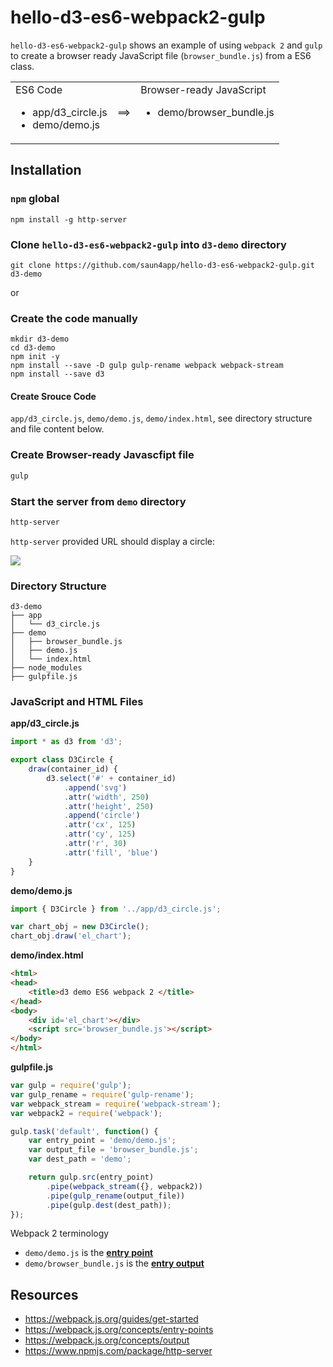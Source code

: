 # hello-d3-es6-webpack2-gulp
`hello-d3-es6-webpack2-gulp` shows an example of using `webpack 2` and `gulp` to create a browser ready JavaScript file (`browser_bundle.js`) from a ES6 class.  

<table>
<tr>
<td valign="top">ES6 Code
<ul>
<li>app/d3_circle.js</li>
<li>demo/demo.js</li>
</ul>
</td>
<td> ==> </td>
<td valign="top">Browser-ready JavaScript
<ul><li>demo/browser_bundle.js</li></ul>
</td>
</tr>
</table>


## Installation

### `npm` global
```
npm install -g http-server
```

### Clone `hello-d3-es6-webpack2-gulp` into `d3-demo` directory
```
git clone https://github.com/saun4app/hello-d3-es6-webpack2-gulp.git d3-demo
```

or

### Create the code manually

```
mkdir d3-demo
cd d3-demo
npm init -y
npm install --save -D gulp gulp-rename webpack webpack-stream
npm install --save d3
```

#### Create Srouce Code
`app/d3_circle.js`, `demo/demo.js`, `demo/index.html`, see directory structure and file content below.

### Create Browser-ready Javascfipt file
```bash
gulp
```

### Start the server from `demo` directory
```bash
http-server
```
`http-server` provided URL should display a circle:
<div>
<img src="https://rawgit.com/saun4app/hello-d3-es6-webpack2-gulp/master/circle.svg">
</div>

### Directory Structure
```
d3-demo
├── app
│   └── d3_circle.js
├── demo
│   ├── browser_bundle.js
│   ├── demo.js
│   └── index.html
├── node_modules
├── gulpfile.js
```

### JavaScript and HTML Files

**app/d3_circle.js**

```javascript
import * as d3 from 'd3';

export class D3Circle {
    draw(container_id) {
        d3.select('#' + container_id)
            .append('svg')
            .attr('width', 250)
            .attr('height', 250)
            .append('circle')
            .attr('cx', 125)
            .attr('cy', 125)
            .attr('r', 30)
            .attr('fill', 'blue')
    }
}

```

**demo/demo.js**

```javascript
import { D3Circle } from '../app/d3_circle.js';

var chart_obj = new D3Circle();
chart_obj.draw('el_chart');
```

**demo/index.html**

```html
<html>
<head>
    <title>d3 demo ES6 webpack 2 </title>
</head>
<body>
    <div id='el_chart'></div>
    <script src='browser_bundle.js'></script>    
</body>
</html>
```

**gulpfile.js**

```javascript
var gulp = require('gulp');
var gulp_rename = require('gulp-rename');
var webpack_stream = require('webpack-stream');
var webpack2 = require('webpack');

gulp.task('default', function() {
    var entry_point = 'demo/demo.js';
    var output_file = 'browser_bundle.js';
    var dest_path = 'demo';

    return gulp.src(entry_point)
        .pipe(webpack_stream({}, webpack2))
        .pipe(gulp_rename(output_file))
        .pipe(gulp.dest(dest_path));
});
```

Webpack 2 terminology
- `demo/demo.js` is the <a href="https://webpack.js.org/concepts/entry-points" target="_black">**entry point**</a>
- `demo/browser_bundle.js` is the <a href="https://webpack.js.org/concepts/output" target="_black">**entry output**</a>


## Resources
- https://webpack.js.org/guides/get-started
- https://webpack.js.org/concepts/entry-points
- https://webpack.js.org/concepts/output
- https://www.npmjs.com/package/http-server
